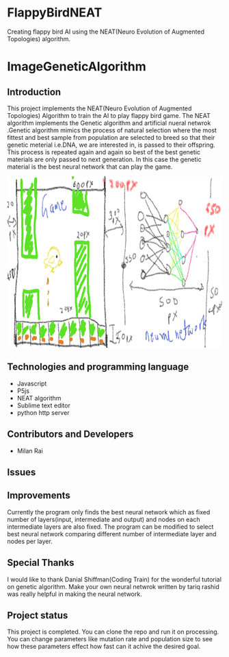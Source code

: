 # FlappyBirdNEAT
Creating flappy bird AI using the NEAT(Neuro Evolution of Augmented Topologies) algorithm.
# ImageGeneticAlgorithm

## Introduction
This project implements the NEAT(Neuro Evolution of Augmented Topologies) Algorithm to train the AI to play flappy bird game. 
The NEAT algorithm implements the Genetic algorithm and artificial nueral netwrok .Genetic algorithm
mimics the process of natural selection where the most fittest and best sample from population are selected
to breed so that their genetic meterial i.e.DNA, we are interested in, is passed to their offspring. This process
is repeated again and again so best of the best genetic materials are only passed to next generation. In this case
the genetic material is the best neural network that can play the game.



<img src="https://github.com/KurejiMilan/FlappyBirdNEAT/blob/main/img/flappyWireframe.jpg" alt="flappy bird wireframe" height="400px" width="600px">

## Technologies and programming language 
* Javascript
* P5js
* NEAT algorithm
* Sublime text editor
* python http server

## Contributors and Developers
* Milan Rai

## Issues

## Improvements
Currently the program only finds the best neural network which as fixed number of layers(input, intermediate and output)
and nodes on each intermediate layers are also fixed. The program can be modified to select best neural network comparing different
number of intermediate layer and nodes per layer.

## Special Thanks
I would like to thank Danial Shiffman(Coding Train) for the wonderful tutorial on genetic algorithm.
Make your own neural netwrok written by tariq rashid was really helpful in making the neural network.
 
## Project status
This project is completed. You can clone the repo and run it on processing. You can change parameters like
mutation rate and population size to see how these parameters effect how fast can it achive the desired goal.
